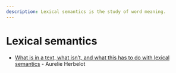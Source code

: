 ```yaml
---
description: Lexical semantics is the study of word meaning.
---
```


# Lexical semantics



* [What is in a text, what isn’t, and what this has to do with lexical semantics](https://www.aclweb.org/anthology/W13-0204.pdf) - Aurelie Herbelot

